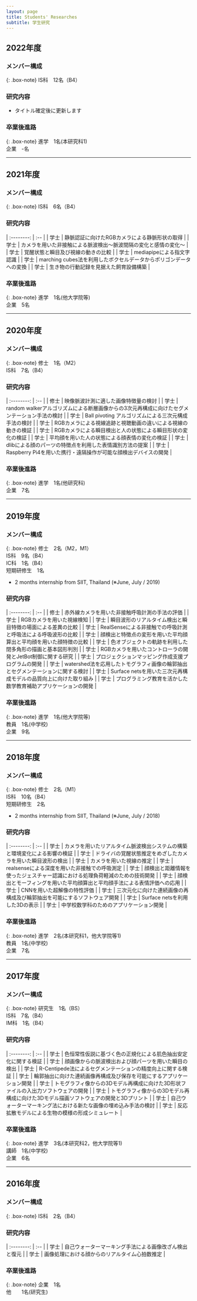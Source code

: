 ```yaml
---
layout: page
title: Students' Researches
subtitle: 学生研究
---
```


## 2022年度
### メンバー構成

{: .box-note}
IS科　12名（B4）

### 研究内容
 
- タイトル確定後に更新します

### 卒業後進路

{: .box-note}
進学　1名(本研究科1)<br>
企業　-名

***

## 2021年度
### メンバー構成

{: .box-note}
IS科　6名（B4）

### 研究内容

| :--------: | :-- |
| 学士 | 静脈認証に向けたRGBカメラによる静脈形状の取得 |
| 学士 | カメラを用いた非接触による脈波検出〜脈波間隔の変化と感情の変化〜 |
| 学士 | 覚醒状態と瞬目及び視線の動きの比較 |
| 学士 | mediapipeによる指文字認識 |
| 学士 | marching cubes法を利用したボクセルデータからポリゴンデータへの変換 |
| 学士 | 生き物の行動記録を見据えた飼育設備構築 |

### 卒業後進路

{: .box-note}
進学　1名(他大学院等) <br>
企業　5名

***

## 2020年度
### メンバー構成

{: .box-note}
修士　1名（M2）<br>
IS科　7名（B4）

### 研究内容

| :--------: | :-- |
| 修士 | 映像脈波計測に適した画像特徴量の検討 |
| 学士 | random walkerアルゴリズムによる断層画像からの3次元再構成に向けたセグメンテーション手法の検討 |
| 学士 | Ball pivoting アルゴリズムによる三次元構成手法の検討 |
| 学士 | RGBカメラによる視線追跡と視聴動画の違いによる視線の動きの検証 |
| 学士 | RGBカメラによる瞬目検出と人の状態による瞬目形状の変化の検証 |
| 学士 | 平均顔を用いた人の状態による顔表情の変化の検証 |
| 学士 | dlibによる顔のパーツの特徴点を利用した表情識別方法の提案 |
| 学士 | Raspberry Pi4を用いた携行・遠隔操作が可能な顔検出デバイスの開発 | 


### 卒業後進路

{: .box-note}
進学　1名(他研究科)<br>
企業　7名  


***

## 2019年度
### メンバー構成

{: .box-note}
修士　2名（M2，M1）<br>
IS科　9名（B4）<br>
IC科　1名（B4）<br>
短期研修生　1名
 - 2 months internship from SIIT, Thailand (※June, July / 2019)

### 研究内容  

| :--------: | :-- |
| 修士 | 赤外線カメラを用いた非接触呼吸計測の手法の評価 |
| 学士 | RGBカメラを用いた視線検知 |
| 学士 | 瞬目波形のリアルタイム検出と瞬目特徴の場面による差異の比較 |
| 学士 | RealSenseによる非接触での呼吸計測と呼吸法による呼吸波形の比較 |
| 学士 | 顔検出と特徴点の変形を用いた平均顔算出と平均顔を用いた顔特徴の比較 |
| 学士 | 色オブジェクトの軌跡を利用した閉多角形の描画と基本図形判別 |
| 学士 | RGBカメラを用いたコントローラの開発とJetBot制御に関する研究 |
| 学士 | プロジェクションマッピング作成支援プログラムの開発 |
| 学士 | watershed法を応用したトモグラフィ画像の輪郭抽出とセグメンテーションに関する検討 |
| 学士 | Surface netsを用いた三次元再構成モデルの品質向上に向けた取り組み |
| 学士 | プログラミング教育を活かした数学教育補助アプリケーションの開発 |

### 卒業後進路

{: .box-note}
進学　1名(他大学院等)<br>
教員　1名(中学校)  <br>
企業　9名  

***

## 2018年度
### メンバー構成

{: .box-note}
修士　2名（M1）<br>
IS科　10名（B4）<br>
短期研修生　2名
 - 2 months internship from SIIT, Thailand (※June, July / 2018)

### 研究内容

| :--------: | :-- |
| 学士 | カメラを用いたリアルタイム脈波検出システムの構築と環境変化による影響の検証 |
| 学士 | ドライバの覚醒状態推定をめざしたカメラを用いた瞬目波形の検出 |
| 学士 | カメラを用いた視線の推定 |
| 学士 | realsenseによる深度を用いた非接触での呼吸測定 |
| 学士 | 顔検出と距離情報を使ったジェスチャー認識における処理負荷軽減のための技術開発 |
| 学士 | 顔検出とモーフィングを用いた平均顔算出と平均顔手法による表情評価への応用 |
| 学士 | CNNを用いた超解像の特性評価 |
| 学士 | 三次元化に向けた連続画像の再構成及び輪郭抽出を可能にするソフトウェア開発 |
| 学士 | Surface netsを利用した3Dの表示 |
| 学士 | 中学校数学科のためのアプリケーション開発 |

### 卒業後進路

{: .box-note}
進学　2名(本研究科1，他大学院等1)  
教員　1名(中学校)  
企業　7名  

***

## 2017年度
### メンバー構成

{: .box-note}
研究生　1名（BS）<br>
IS科　7名（B4）<br>
IM科　1名（B4）

### 研究内容

| :--------: | :-- |
| 学士 | 色恒常性仮説に基づく色の正規化による肌色抽出安定化に関する検証 |
| 学士 | 顔画像からの脈波検出および顔パーツを用いた瞬目の検出 |
| 学士 | R-Centipede法によるセグメンテーションの精度向上に関する検証 |
| 学士 | 輪郭抽出に向けた連続画像再構成及び保存を可能にするアプリケーション開発 |
| 学士 | トモグラフィ像からの3Dモデル再構成に向けた3D形状ファイルの入出力ソフトウェアの開発 |
| 学士 | トモグラフィ像からの3Dモデル再構成に向けた3Dモデル描画ソフトウェアの開発と3Dプリント |
| 学士 | 自己ウォーターマーキング法における新たな画像の埋め込み手法の検討 |
| 学士 | 反応拡散モデルによる生物の模様の形成シミュレート |

### 卒業後進路

{: .box-note}
進学　3名(本研究科2，他大学院等1)<br>
講師　1名(中学校)<br>
企業　6名   

***

## 2016年度
### メンバー構成

{: .box-note}
IS科　2名（B4）

### 研究内容

| :--------: | :-- |
| 学士 | 自己ウォーターマーキング手法による画像改ざん検出と復元 |
| 学士 | 画像処理における顔からのリアルタイム心拍数推定 |

### 卒業後進路

{: .box-note}
企業　1名<br>
他　　1名(研究生)   
